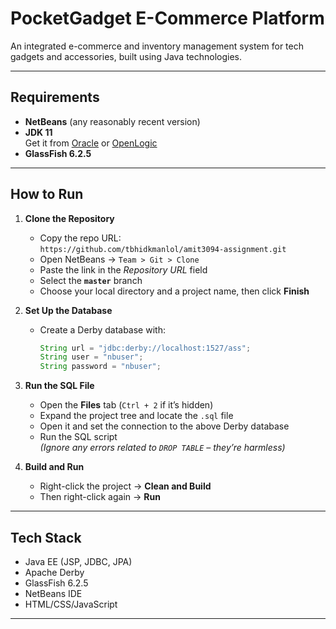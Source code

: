 # PocketGadget E-Commerce Platform

An integrated e-commerce and inventory management system for tech gadgets and accessories, built using Java technologies.

---

## Requirements

- **NetBeans** (any reasonably recent version)
- **JDK 11**  
  Get it from [Oracle](https://www.oracle.com/java/technologies/javase-jdk11-downloads.html) or [OpenLogic](https://www.openlogic.com/openjdk-downloads)
- **GlassFish 6.2.5**

---

## How to Run

1. **Clone the Repository**
   - Copy the repo URL:  
     `https://github.com/tbhidkmanlol/amit3094-assignment.git`
   - Open NetBeans → `Team > Git > Clone`
   - Paste the link in the *Repository URL* field
   - Select the **`master`** branch
   - Choose your local directory and a project name, then click **Finish**

2. **Set Up the Database**
   - Create a Derby database with:
     ```java
     String url = "jdbc:derby://localhost:1527/ass";
     String user = "nbuser";
     String password = "nbuser";
     ```

3. **Run the SQL File**
   - Open the **Files** tab (`Ctrl + 2` if it’s hidden)
   - Expand the project tree and locate the `.sql` file
   - Open it and set the connection to the above Derby database
   - Run the SQL script  
     *(Ignore any errors related to `DROP TABLE` – they’re harmless)*

4. **Build and Run**
   - Right-click the project → **Clean and Build**
   - Then right-click again → **Run**

---

## Tech Stack

- Java EE (JSP, JDBC, JPA)
- Apache Derby
- GlassFish 6.2.5
- NetBeans IDE
- HTML/CSS/JavaScript

---
